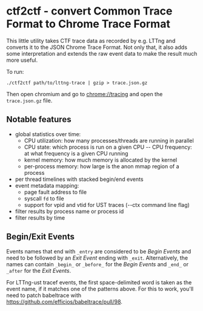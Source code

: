 # ctf2ctf - convert Common Trace Format to Chrome Trace Format

This little utility takes CTF trace data as recorded by e.g. LTTng
and converts it to the JSON Chrome Trace Format. Not only that,
it also adds some interpretation and extends the raw event data
to make the result much more useful.

To run:

```
./ctf2ctf path/to/lttng-trace | gzip > trace.json.gz
```

Then open chromium and go to [chrome://tracing](chrome://tracing)
and open the `trace.json.gz` file.

## Notable features

- global statistics over time:
  - CPU utilization: how many processes/threads are running in parallel
  - CPU state: which process is run on a given CPU
-- CPU frequency: at what frequency is a given CPU running
  - kernel memory: how much memory is allocated by the kernel
  - per-process memory: how large is the anon mmap region of a process
- per thread timelines with stacked begin/end events
- event metadata mapping:
  - page fault address to file
  - syscall `fd` to file
  - support for vpid and vtid for UST traces (--ctx command line flag)
- filter results by process name or process id
- filter results by time

## Begin/Exit Events

Events names that end with `_entry` are considered to be *Begin Events*
and need to be followed by an *Exit Event* ending with `_exit`. Alternatively,
the names can contain `_begin_` or `_before_` for the *Begin Events* and
`_end_` or `_after` for the *Exit Events*.

For LTTng-ust tracef events, the first space-delimited word is taken as the
event name, if it matches one of the patterns above. For this to work, you'll
need to patch babeltrace with https://github.com/efficios/babeltrace/pull/98.
